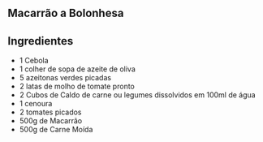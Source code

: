 ## Macarrão a Bolonhesa ##

## Ingredientes

- 1 Cebola 
- 1 colher de sopa de azeite de oliva
- 5 azeitonas verdes picadas
- 2 latas de molho de tomate pronto
- 2 Cubos de Caldo de carne ou legumes dissolvidos em 100ml de água
- 1 cenoura
- 2 tomates picados
- 500g de Macarrão
- 500g de Carne Moída
